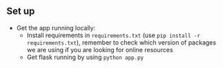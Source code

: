 ## Set up

- Get the app running locally:
  - Install requirements in `requirements.txt` (use `pip install -r requirements.txt`), remember to check which version of packages we are using if you are 
    looking for online resources
  - Get flask running by using `python app.py`
